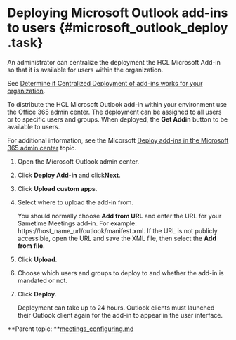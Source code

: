 # Deploying Microsoft Outlook add-ins to users {#microsoft_outlook_deploy .task}

An administrator can centralize the deployment the HCL Microsoft Add-in so that it is available for users within the organization.

See [Determine if Centralized Deployment of add-ins works for your organization](https://docs.microsoft.com/en-us/microsoft-365/admin/manage/centralized-deployment-of-add-ins?view=o365-worldwide).

To distribute the HCL Microsoft Outlook add-in within your environment use the Office 365 admin center. The deployment can be assigned to all users or to specific users and groups. When deployed, the **Get Addin** button to be available to users.

For additional information, see the Micorsoft [Deploy add-ins in the Microsoft 365 admin center](https://learn.microsoft.com/en-us/microsoft-365/admin/manage/manage-deployment-of-add-ins?view=o365-worldwide) topic.

1.  Open the Microsoft Outlook admin center.

2.  Click **Deploy Add-in** and click**Next**.

3.  Click **Upload custom apps**.

4.  Select where to upload the add-in from.

    You should normally choose **Add from URL** and enter the URL for your Sametime Meetings add-in. For example: https://host\_name\_url/outlook/manifest.xml. If the URL is not publicly accessible, open the URL and save the XML file, then select the **Add from file**.

5.  Click **Upload**.

6.  Choose which users and groups to deploy to and whether the add-in is mandated or not.

7.  Click **Deploy**.

    Deployment can take up to 24 hours. Outlook clients must launched their Outlook client again for the add-in to appear in the user interface.


**Parent topic: **[meetings\_configuring.md](meetings_configuring.md)

